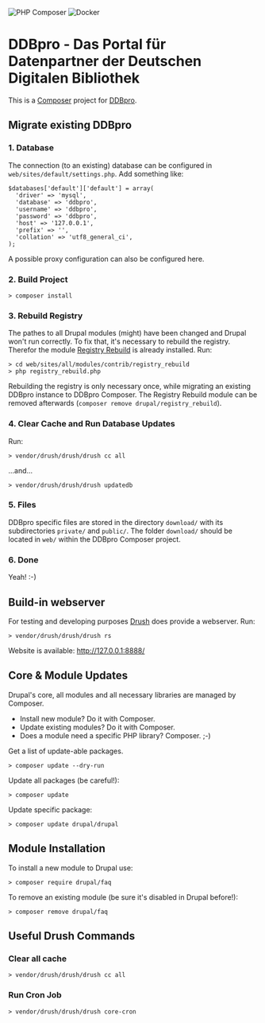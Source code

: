 ![PHP Composer](https://github.com/mbuechner/ddbpro/workflows/PHP%20Composer/badge.svg) ![Docker](https://github.com/mbuechner/ddbpro/workflows/Docker/badge.svg)
# DDBpro - Das Portal für Datenpartner der Deutschen Digitalen Bibliothek
This is a [Composer](https://getcomposer.org/) project for [DDBpro](http://pro.deutsche-digitale-bibliothek.de/).

## Migrate existing DDBpro
### 1. Database
The connection (to an existing) database can be configured in `web/sites/default/settings.php`. Add something like:
```
$databases['default']['default'] = array(
  'driver' => 'mysql',
  'database' => 'ddbpro',
  'username' => 'ddbpro',
  'password' => 'ddbpro',
  'host' => '127.0.0.1',
  'prefix' => '',
  'collation' => 'utf8_general_ci',
);
```
A possible proxy configuration can also be configured here.

### 2. Build Project
```
> composer install
```

### 3. Rebuild Registry
The pathes to all Drupal modules (might) have been changed and Drupal won't run correctly. To fix that, it's necessary to rebuild the registry. Therefor the module [Registry Rebuild](https://www.drupal.org/project/registry_rebuild) is already installed. Run:
```
> cd web/sites/all/modules/contrib/registry_rebuild
> php registry_rebuild.php
```

Rebuilding the registry is only necessary once, while migrating an existing DDBpro instance to DDBpro Composer. The Registry Rebuild module can be removed afterwards (`composer remove drupal/registry_rebuild`).

### 4. Clear Cache and Run Database Updates
Run:
```
> vendor/drush/drush/drush cc all
```
...and...
```
> vendor/drush/drush/drush updatedb
```

### 5. Files
DDBpro specific files are stored in the directory `download/` with its subdirectories `private/` and `public/`. The folder `download/` should be located in `web/` within the DDBpro Composer project.

### 6. Done
Yeah! :-)

## Build-in webserver
For testing and developing purposes [Drush](https://www.drush.org/) does provide a webserver. Run:
```
> vendor/drush/drush/drush rs
```
Website is available: http://127.0.0.1:8888/

## Core & Module Updates
Drupal's core, all modules and all necessary libraries are managed by Composer.

- Install new module? Do it with Composer.
- Update existing modules? Do it with Composer.
- Does a module need a specific PHP library? Composer. ;-)

Get a list of update-able packages.
```
> composer update --dry-run
```
Update all packages (be careful!):
```
> composer update
```
Update specific package:
```
> composer update drupal/drupal
```

## Module Installation
To install a new module to Drupal use:
```
> composer require drupal/faq
```
To remove an existing module (be sure it's disabled in Drupal before!):
```
> composer remove drupal/faq
```

## Useful Drush Commands
### Clear all cache
```
> vendor/drush/drush/drush cc all
```
### Run Cron Job
```
> vendor/drush/drush/drush core-cron
```
